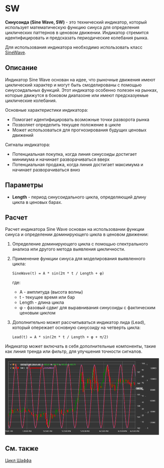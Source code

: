# SW

**Синусоида (Sine Wave, SW)** - это технический индикатор, который использует математическую функцию синуса для определения циклических паттернов в ценовом движении. Индикатор стремится идентифицировать и предсказать периодические колебания рынка.

Для использования индикатора необходимо использовать класс [SineWave](xref:StockSharp.Algo.Indicators.SineWave).

## Описание

Индикатор Sine Wave основан на идее, что рыночные движения имеют циклический характер и могут быть смоделированы с помощью синусоидальных функций. Этот индикатор особенно полезен на рынках, которые движутся в боковом диапазоне или имеют предсказуемые циклические колебания.

Основные характеристики индикатора:
- Помогает идентифицировать возможные точки разворота рынка
- Позволяет определить текущее положение в цикле
- Может использоваться для прогнозирования будущих ценовых движений

Сигналы индикатора:
- Потенциальная покупка, когда линия синусоиды достигает минимума и начинает разворачиваться вверх
- Потенциальная продажа, когда линия достигает максимума и начинает разворачиваться вниз

## Параметры

- **Length** - период синусоидального цикла, определяющий длину цикла в ценовых барах.

## Расчет

Расчет индикатора Sine Wave основан на использовании функции синуса и определении доминирующего цикла в ценовом движении:

1. Определение доминирующего цикла с помощью спектрального анализа или другого метода выявления цикличности.

2. Применение функции синуса для моделирования выявленного цикла:
   ```
   SineWave(t) = A * sin(2π * t / Length + φ)
   ```
   где:
   - A - амплитуда (высота волны)
   - t - текущее время или бар
   - Length - длина цикла
   - φ - фазовый сдвиг для выравнивания синусоиды с фактическим ценовым циклом

3. Дополнительно может рассчитываться индикатор лида (Lead), который опережает основную синусоиду на четверть цикла:
   ```
   Lead(t) = A * sin(2π * t / Length + φ + π/2)
   ```

Индикатор может включать в себя дополнительные компоненты, такие как линия тренда или фильтр, для улучшения точности сигналов.

![IndicatorSineWave](../../../../images/indicator_sine_wave.png)

## См. также

[Цикл Шаффа](schaff_trend_cycle.md)